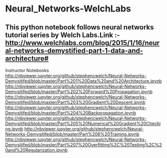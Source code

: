 # Neural_Networks-WelchLabs
This python notebook follows neural networks tutorial series by Welch Labs.Link :- http://www.welchlabs.com/blog/2015/1/16/neural-networks-demystified-part-1-data-and-architecture# 
---------------------------------------------------
Instructor Notebooks
http://nbviewer.jupyter.org/github/stephencwelch/Neural-Networks-Demysitifed/blob/master/Part%201%20Data%20and%20Architecture.ipynb
http://nbviewer.jupyter.org/github/stephencwelch/Neural-Networks-Demysitifed/blob/master/Part%202%20Forward%20Propagation.ipynb
http://nbviewer.jupyter.org/github/stephencwelch/Neural-Networks-Demysitifed/blob/master/Part%203%20Gradient%20Descent.ipynb
http://nbviewer.jupyter.org/github/stephencwelch/Neural-Networks-Demysitifed/blob/master/Part%204%20Backpropagation.ipynb
http://nbviewer.jupyter.org/github/stephencwelch/Neural-Networks-Demysitifed/blob/master/Part%205%20Numerical%20Gradient%20Checking.ipynb
http://nbviewer.jupyter.org/github/stephencwelch/Neural-Networks-Demysitifed/blob/master/Part%206%20Training.ipynb
http://nbviewer.jupyter.org/github/stephencwelch/Neural-Networks-Demysitifed/blob/master/Part%207%20Overfitting%2C%20Testing%2C%20and%20Regularization.ipynb


